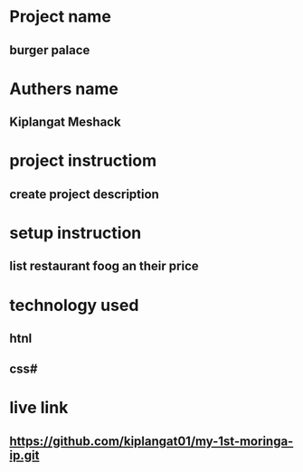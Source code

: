 # Project name 
##  burger palace
# Authers name
## Kiplangat Meshack
# project instructiom
## create project description
# setup instruction 
## list restaurant foog an their price
# technology used
## htnl
## css#
# live link 
## https://github.com/kiplangat01/my-1st-moringa-ip.git